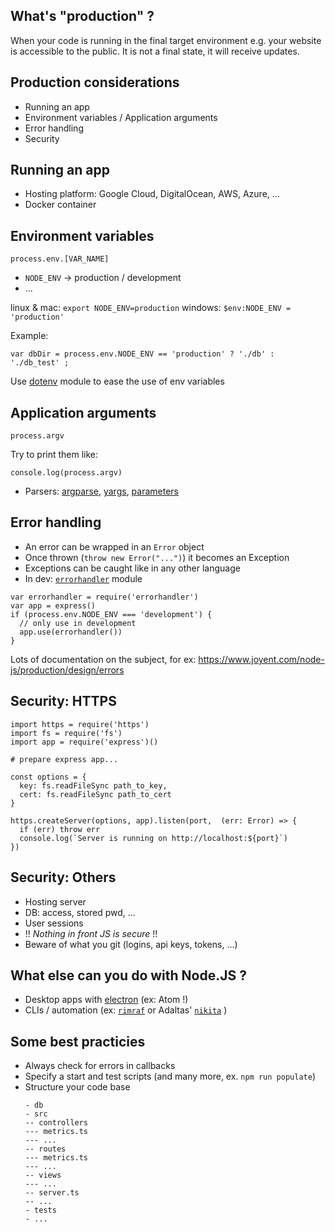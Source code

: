 

## What's "production" ?

When your code is running in the final target environment e.g. your website is accessible to the public. It is not a final state, it will receive updates.

## Production considerations

- Running an app 
- Environment variables / Application arguments 
- Error handling 
- Security

## Running an app 

- Hosting platform: Google Cloud, DigitalOcean, AWS, Azure, ...
- Docker container

## Environment variables

`process.env.[VAR_NAME]`

- `NODE_ENV` -> production / development 
- ...

linux & mac: `export NODE_ENV=production`
windows: `$env:NODE_ENV = 'production'`

Example:
```
var dbDir = process.env.NODE_ENV == 'production' ? './db' : './db_test' ;
```

Use [dotenv](https://www.npmjs.com/package/dotenv) module to ease the use of env variables

## Application arguments 

`process.argv`

Try to print them like:
```
console.log(process.argv)
```

- Parsers: [argparse](http://nodeca.github.io/argparse/), [yargs](http://yargs.js.org), [parameters](https://github.com/adaltas/node-parameters)

## Error handling 

- An error can be wrapped in an `Error` object 
- Once thrown (`throw new Error("...")`) it becomes an Exception
- Exceptions can be caught like in any other language 
- In dev: [`errorhandler`](https://www.npmjs.com/package/errorhandler) module

```
var errorhandler = require('errorhandler')
var app = express()
if (process.env.NODE_ENV === 'development') {
  // only use in development
  app.use(errorhandler())
}
```
Lots of documentation on the subject, for ex: https://www.joyent.com/node-js/production/design/errors

## Security: HTTPS

```
import https = require('https')
import fs = require('fs')
import app = require('express')()

# prepare express app...

const options = {
  key: fs.readFileSync path_to_key,
  cert: fs.readFileSync path_to_cert
}

https.createServer(options, app).listen(port,  (err: Error) => {
  if (err) throw err
  console.log(`Server is running on http://localhost:${port}`)
})
```

## Security: Others

- Hosting server 
- DB: access, stored pwd, ...
- User sessions
- !! *Nothing in front JS is secure* !!
- Beware of what you git (logins, api keys, tokens, ...)

## What else can you do with Node.JS ?

- Desktop apps with [electron](http://electronjs.org) (ex: Atom !) 
- CLIs / automation (ex: [`rimraf`](https://github.com/isaacs/rimraf) or Adaltas' [`nikita`](https://github.com/adaltas/node-nikita) )

## Some best practicies

- Always check for errors in callbacks
- Specify a start and test scripts (and many more, ex. `npm run populate`)
- Structure your code base
  ```
  - db
  - src 
  -- controllers
  --- metrics.ts
  --- ...
  -- routes
  --- metrics.ts
  --- ...
  -- views
  --- ...
  -- server.ts
  -- ...
  - tests
  - ...
  ```
